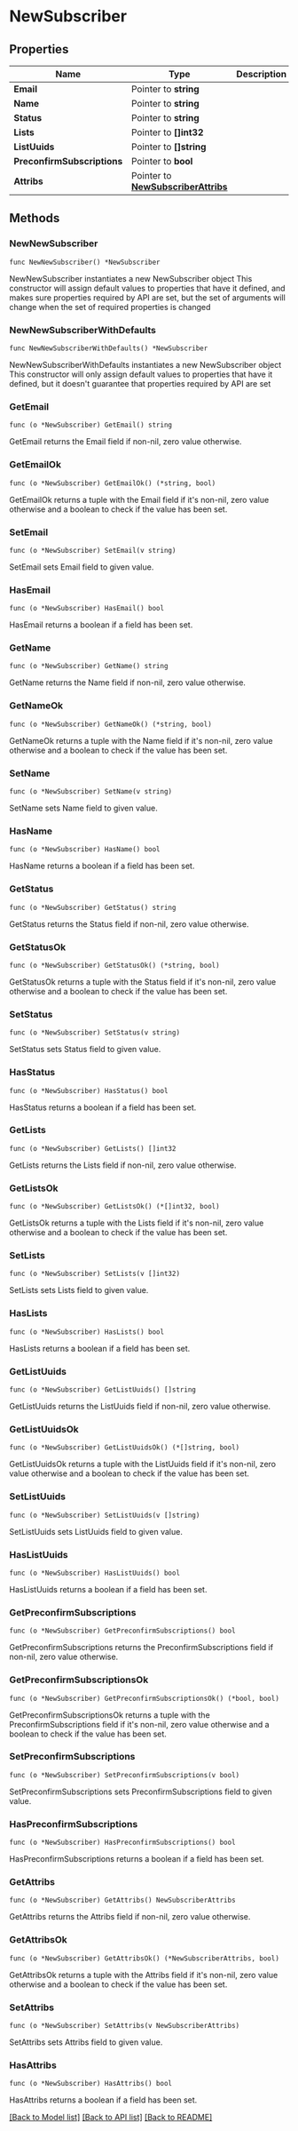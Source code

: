 # NewSubscriber

## Properties

Name | Type | Description | Notes
------------ | ------------- | ------------- | -------------
**Email** | Pointer to **string** |  | [optional] 
**Name** | Pointer to **string** |  | [optional] 
**Status** | Pointer to **string** |  | [optional] 
**Lists** | Pointer to **[]int32** |  | [optional] 
**ListUuids** | Pointer to **[]string** |  | [optional] 
**PreconfirmSubscriptions** | Pointer to **bool** |  | [optional] 
**Attribs** | Pointer to [**NewSubscriberAttribs**](NewSubscriberAttribs.md) |  | [optional] 

## Methods

### NewNewSubscriber

`func NewNewSubscriber() *NewSubscriber`

NewNewSubscriber instantiates a new NewSubscriber object
This constructor will assign default values to properties that have it defined,
and makes sure properties required by API are set, but the set of arguments
will change when the set of required properties is changed

### NewNewSubscriberWithDefaults

`func NewNewSubscriberWithDefaults() *NewSubscriber`

NewNewSubscriberWithDefaults instantiates a new NewSubscriber object
This constructor will only assign default values to properties that have it defined,
but it doesn't guarantee that properties required by API are set

### GetEmail

`func (o *NewSubscriber) GetEmail() string`

GetEmail returns the Email field if non-nil, zero value otherwise.

### GetEmailOk

`func (o *NewSubscriber) GetEmailOk() (*string, bool)`

GetEmailOk returns a tuple with the Email field if it's non-nil, zero value otherwise
and a boolean to check if the value has been set.

### SetEmail

`func (o *NewSubscriber) SetEmail(v string)`

SetEmail sets Email field to given value.

### HasEmail

`func (o *NewSubscriber) HasEmail() bool`

HasEmail returns a boolean if a field has been set.

### GetName

`func (o *NewSubscriber) GetName() string`

GetName returns the Name field if non-nil, zero value otherwise.

### GetNameOk

`func (o *NewSubscriber) GetNameOk() (*string, bool)`

GetNameOk returns a tuple with the Name field if it's non-nil, zero value otherwise
and a boolean to check if the value has been set.

### SetName

`func (o *NewSubscriber) SetName(v string)`

SetName sets Name field to given value.

### HasName

`func (o *NewSubscriber) HasName() bool`

HasName returns a boolean if a field has been set.

### GetStatus

`func (o *NewSubscriber) GetStatus() string`

GetStatus returns the Status field if non-nil, zero value otherwise.

### GetStatusOk

`func (o *NewSubscriber) GetStatusOk() (*string, bool)`

GetStatusOk returns a tuple with the Status field if it's non-nil, zero value otherwise
and a boolean to check if the value has been set.

### SetStatus

`func (o *NewSubscriber) SetStatus(v string)`

SetStatus sets Status field to given value.

### HasStatus

`func (o *NewSubscriber) HasStatus() bool`

HasStatus returns a boolean if a field has been set.

### GetLists

`func (o *NewSubscriber) GetLists() []int32`

GetLists returns the Lists field if non-nil, zero value otherwise.

### GetListsOk

`func (o *NewSubscriber) GetListsOk() (*[]int32, bool)`

GetListsOk returns a tuple with the Lists field if it's non-nil, zero value otherwise
and a boolean to check if the value has been set.

### SetLists

`func (o *NewSubscriber) SetLists(v []int32)`

SetLists sets Lists field to given value.

### HasLists

`func (o *NewSubscriber) HasLists() bool`

HasLists returns a boolean if a field has been set.

### GetListUuids

`func (o *NewSubscriber) GetListUuids() []string`

GetListUuids returns the ListUuids field if non-nil, zero value otherwise.

### GetListUuidsOk

`func (o *NewSubscriber) GetListUuidsOk() (*[]string, bool)`

GetListUuidsOk returns a tuple with the ListUuids field if it's non-nil, zero value otherwise
and a boolean to check if the value has been set.

### SetListUuids

`func (o *NewSubscriber) SetListUuids(v []string)`

SetListUuids sets ListUuids field to given value.

### HasListUuids

`func (o *NewSubscriber) HasListUuids() bool`

HasListUuids returns a boolean if a field has been set.

### GetPreconfirmSubscriptions

`func (o *NewSubscriber) GetPreconfirmSubscriptions() bool`

GetPreconfirmSubscriptions returns the PreconfirmSubscriptions field if non-nil, zero value otherwise.

### GetPreconfirmSubscriptionsOk

`func (o *NewSubscriber) GetPreconfirmSubscriptionsOk() (*bool, bool)`

GetPreconfirmSubscriptionsOk returns a tuple with the PreconfirmSubscriptions field if it's non-nil, zero value otherwise
and a boolean to check if the value has been set.

### SetPreconfirmSubscriptions

`func (o *NewSubscriber) SetPreconfirmSubscriptions(v bool)`

SetPreconfirmSubscriptions sets PreconfirmSubscriptions field to given value.

### HasPreconfirmSubscriptions

`func (o *NewSubscriber) HasPreconfirmSubscriptions() bool`

HasPreconfirmSubscriptions returns a boolean if a field has been set.

### GetAttribs

`func (o *NewSubscriber) GetAttribs() NewSubscriberAttribs`

GetAttribs returns the Attribs field if non-nil, zero value otherwise.

### GetAttribsOk

`func (o *NewSubscriber) GetAttribsOk() (*NewSubscriberAttribs, bool)`

GetAttribsOk returns a tuple with the Attribs field if it's non-nil, zero value otherwise
and a boolean to check if the value has been set.

### SetAttribs

`func (o *NewSubscriber) SetAttribs(v NewSubscriberAttribs)`

SetAttribs sets Attribs field to given value.

### HasAttribs

`func (o *NewSubscriber) HasAttribs() bool`

HasAttribs returns a boolean if a field has been set.


[[Back to Model list]](../README.md#documentation-for-models) [[Back to API list]](../README.md#documentation-for-api-endpoints) [[Back to README]](../README.md)


